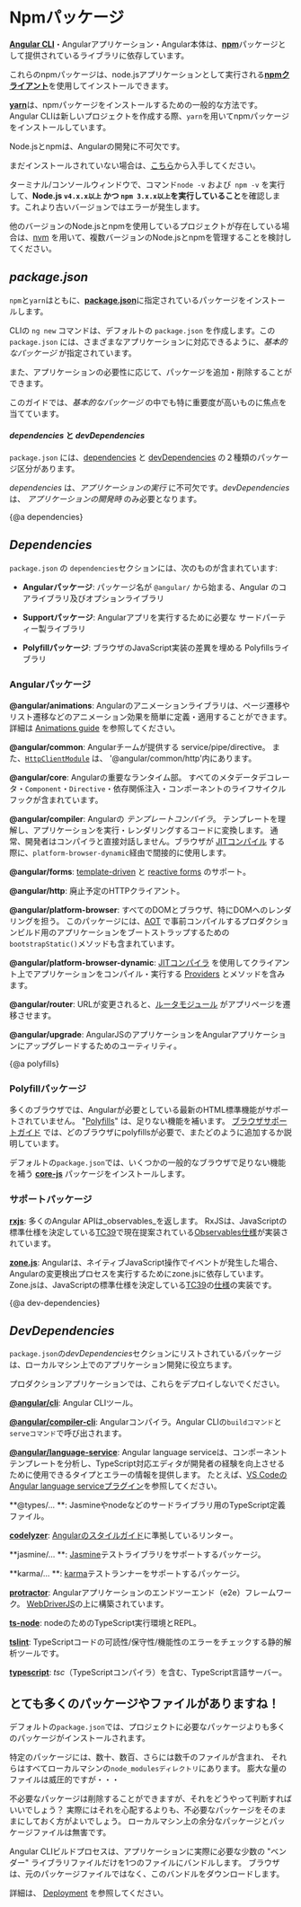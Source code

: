 # Npmパッケージ

 [**Angular CLI**](https://cli.angular.io/)・Angularアプリケーション・Angular本体は、[**npm**](https://docs.npmjs.com/)パッケージとして提供されているライブラリに依存しています。

これらのnpmパッケージは、node.jsアプリケーションとして実行される[**npmクライアント**](https://docs.npmjs.com/cli/install)を使用してインストールできます。

[**yarn**](https://yarnpkg.com/en/)は、npmパッケージをインストールするための一般的な方法です。
Angular CLIは新しいプロジェクトを作成する際、`yarn`を用いてnpmパッケージをインストールしています。

<div class="l-sub-section">

Node.jsとnpmは、Angularの開発に不可欠です。

まだインストールされていない場合は、[こちら](https://docs.npmjs.com/getting-started/installing-node "Node.jsのインストールと npmのアップデート")から入手してください。

ターミナル/コンソールウィンドウで、コマンド`node -v` および` npm -v` を実行して、**Node.js `v4.x.x以上` かつ `npm 3.x.x以上`を実行していること**を確認します。これより古いバージョンではエラーが発生します。

他のバージョンのNode.jsとnpmを使用しているプロジェクトが存在している場合は、[nvm](https://github.com/creationix/nvm) を用いて、複数バージョンのNode.jsとnpmを管理することを検討してください。

</div>

## _package.json_

`npm`と`yarn`はともに、[**package.json**](https://docs.npmjs.com/files/package.json)に指定されているパッケージをインストールします。

CLIの `ng new` コマンドは、デフォルトの `package.json` を作成します。この `package.json` には、さまざまなアプリケーションに対応できるように、_基本的なパッケージ_ が指定されています。

また、アプリケーションの必要性に応じて、パッケージを追加・削除することができます。

このガイドでは、_基本的なパッケージ_ の中でも特に重要度が高いものに焦点を当てています。

#### *dependencies* と *devDependencies*

`package.json` には、[dependencies](guide/npm-packages#dependencies) と [devDependencies](guide/npm-packages#dev-dependencies) の２種類のパッケージ区分があります。

*dependencies* は、*アプリケーションの実行* に不可欠です。*devDependencies* は、 *アプリケーションの開発時* のみ必要となります。

{@a dependencies}

## *Dependencies*
`package.json` の `dependencies`セクションには、次のものが含まれています:

* **Angularパッケージ**: パッケージ名が `@angular/` から始まる、Angular のコアライブラリ及びオプションライブラリ

* **Supportパッケージ**: Angularアプリを実行するために必要な サードパーティー製ライブラリ

* **Polyfillパッケージ**: ブラウザのJavaScript実装の差異を埋める Polyfillsライブラリ

### Angularパッケージ

**@angular/animations**: Angularのアニメーションライブラリは、ページ遷移やリスト遷移などのアニメーション効果を簡単に定義・適用することができます。
詳細は [Animations guide](guide/animations) を参照してください。

**@angular/common**: Angularチームが提供する service/pipe/directive。
また、[`HttpClientModule`](guide/http) は、 '@angular/common/http'内にあります。

**@angular/core**: Angularの重要なランタイム部。
すべてのメタデータデコレータ・`Component`・`Directive`・依存関係注入・コンポーネントのライフサイクルフックが含まれています。

**@angular/compiler**: Angularの *テンプレートコンパイラ*。
テンプレートを理解し、アプリケーションを実行・レンダリングするコードに変換します。
通常、開発者はコンパイラと直接対話しません。ブラウザが [JITコンパイル](guide/aot-compiler) する際に、`platform-browser-dynamic`経由で間接的に使用します。

**@angular/forms**: [template-driven](guide/forms) と [reactive forms](guide/reactive-forms) のサポート。

**@angular/http**: 廃止予定のHTTPクライアント。

**@angular/platform-browser**: すべてのDOMとブラウザ、特にDOMへのレンダリングを担う。
このパッケージには、[AOT](guide/aot-compiler) で事前コンパイルするプロダクションビルド用のアプリケーションをブートストラップするための`bootstrapStatic()`メソッドも含まれています。

**@angular/platform-browser-dynamic**: [JITコンパイラ](guide/aot-compiler) を使用してクライアント上でアプリケーションをコンパイル・実行する [Providers](api/core/Provider) とメソッドを含みます。

**@angular/router**: URLが変更されると、[ルータモジュール](/guide/router) がアプリページを遷移させます。

**@angular/upgrade**: AngularJSのアプリケーションをAngularアプリケーションにアップグレードするためのユーティリティ。

{@a polyfills}

### Polyfillパッケージ

多くのブラウザでは、Angularが必要としている最新のHTML標準機能がサポートされていません。
"[Polyfills](https://en.wikipedia.org/wiki/Polyfill)" は、足りない機能を補います。
[ブラウザサポートガイド](guide/browser-support) では、どのブラウザにpolyfillsが必要で、またどのように追加するか説明しています。

デフォルトの`package.json`では、いくつかの一般的なブラウザで足りない機能を補う **[core-js](https://github.com/zloirock/core-js)** パッケージをインストールします。

### サポートパッケージ

**[rxjs](https://github.com/benlesh/RxJS)**: 多くのAngular APIは_observables_を返します。
RxJSは、JavaScriptの標準仕様を決定している[TC39](http://www.ecma-international.org/memento/TC39.htm)で現在提案されている[Observables仕様](https://github.com/zenparsing/es-observable)が実装されています。


**[zone.js](https://github.com/angular/zone.js)**: Angularは、ネイティブJavaScript操作でイベントが発生した場合、Angularの変更検出プロセスを実行するためにzone.jsに依存しています。
Zone.jsは、JavaScriptの標準仕様を決定している[TC39](http://www.ecma-international.org/memento/TC39.htm)の[仕様](https://gist.github.com/mhevery/63fdcdf7c65886051d55)の実装です。


{@a dev-dependencies}

## *DevDependencies*

`package.json`の*devDependencies*セクションにリストされているパッケージは、ローカルマシン上でのアプリケーション開発に役立ちます。

プロダクションアプリケーションでは、これらをデプロイしないでください。

**[@angular/cli](https://github.com/angular/angular-cli/)**: Angular CLIツール。


**[@angular/compiler-cli](https://github.com/angular/angular/blob/master/packages/compiler-cli/README.md)**: Angularコンパイラ。Angular CLIの`buildコマンド`と`serveコマンド`で呼び出されます。


**[@angular/language-service](https://github.com/angular/angular-cli/)**: Angular language serviceは、コンポーネントテンプレートを分析し、TypeScript対応エディタが開発者の経験を向上させるために使用できるタイプとエラーの情報を提供します。
たとえば、[VS CodeのAngular language serviceプラグイン](https://marketplace.visualstudio.com/items?itemName=Angular.ng-template)を参照してください。


**@types/... **: Jasmineやnodeなどのサードライブラリ用のTypeScript定義ファイル。


**[codelyzer](https://www.npmjs.com/package/codelyzer)**: [Angularのスタイルガイド](guide/styleguide)に準拠しているリンター。


**jasmine/... **: [Jasmine](https://jasmine.github.io/)テストライブラリをサポートするパッケージ。


**karma/... **: [karma](https://www.npmjs.com/package/karma)テストランナーをサポートするパッケージ。


**[protractor](https://www.npmjs.com/package/protractor)**: Angularアプリケーションのエンドツーエンド（e2e）フレームワーク。 
[WebDriverJS](https://github.com/SeleniumHQ/selenium/wiki/WebDriverJs)の上に構築されています。


**[ts-node](https://www.npmjs.com/package/ts-node)**: nodeのためのTypeScript実行環境とREPL。


**[tslint](https://www.npmjs.com/package/tslint)**: TypeScriptコードの可読性/保守性/機能性のエラーをチェックする静的解析ツールです。


**[typescript](https://www.npmjs.com/package/typescript)**:
*tsc*（TypeScriptコンパイラ）を含む、TypeScript言語サーバー。


## とても多くのパッケージやファイルがありますね！

デフォルトの`package.json`では、プロジェクトに必要なパッケージよりも多くのパッケージがインストールされます。

特定のパッケージには、数十、数百、さらには数千のファイルが含まれ、
それらはすべてローカルマシンの`node_modulesディレクトリ`にあります。
膨大な量のファイルは威圧的ですが・・・

不必要なパッケージは削除することができますが、それをどうやって判断すればいいでしょう？
実際にはそれを心配するよりも、不必要なパッケージをそのままにしておく方がよいでしょう。
ローカルマシン上の余分なパッケージとパッケージファイルは無害です。

Angular CLIビルドプロセスは、アプリケーションに実際に必要な少数の "ベンダー" ライブラリファイルだけを1つのファイルにバンドルします。
ブラウザは、元のパッケージファイルではなく、このバンドルをダウンロードします。

詳細は、 [Deployment](guide/deployment) を参照してください。
